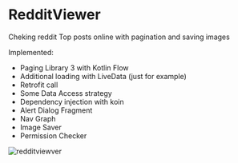 # RedditViewer

Cheking reddit Top posts online with pagination and saving images

Implemented:
- Paging Library 3 with Kotlin Flow
- Additional loading with LiveData (just for example)
- Retrofit call
- Some Data Access strategy
- Dependency injection with koin
- Alert Dialog Fragment
- Nav Graph
- Image Saver
- Permission Checker

![redditviewver](https://user-images.githubusercontent.com/52634082/110219673-62708680-7ec9-11eb-96f2-deeadde88255.gif)
